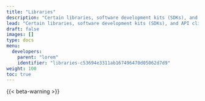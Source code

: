 ```yaml
---
title: "Libraries"
description: "Certain libraries, software development kits (SDKs), and API clients exist to speed up the development of software on top of the Filecoin network. These assets provide a set of tools and resources that are tailored to Filecoin development, making it easier for developers to create high-quality applications quickly and efficiently."
lead: "Certain libraries, software development kits (SDKs), and API clients exist to speed up the development of software on top of the Filecoin network. These assets provide a set of tools and resources that are tailored to Filecoin development, making it easier for developers to create high-quality applications quickly and efficiently."
draft: false
images: []
type: docs
menu:
  developers:
    parent: "lorem"
    identifier: "libraries-c53694e3311ab167496470d05062d7d9"
weight: 100
toc: true
---
```


{{< beta-warning >}}

